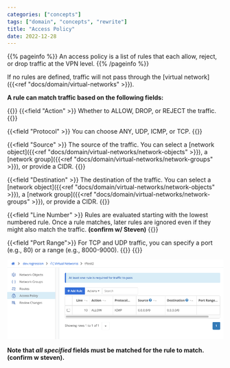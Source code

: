 ```yaml
---
categories: ["concepts"]
tags: ["domain", "concepts", "rewrite"]
title: "Access Policy"
date: 2022-12-28
---
```


{{% pageinfo %}}
An access policy is a list of rules that each allow, reject, or drop traffic at the VPN level.
{{% /pageinfo %}}

If no rules are defined, traffic will not pass through the [virtual network]({{<ref "docs/domain/virtual-networks" >}}).

**A rule can match traffic based on the following fields:**

{{<fields>}}
{{<field "Action" >}}
Whether to ALLOW, DROP, or REJECT the traffic.
{{</field >}}

{{<field "Protocol" >}}
You can choose ANY, UDP, ICMP, or TCP.
{{</field >}}

{{<field "Source" >}}
The source of the traffic. You can select a [network object]({{<ref "docs/domain/virtual-networks/network-objects" >}}), a [network group]({{<ref "docs/domain/virtual-networks/network-groups" >}}), or provide a CIDR.
{{</field >}}

{{<field "Destination" >}}
The destination of the traffic. You can select a [network object]({{<ref "docs/domain/virtual-networks/network-objects" >}}), a [network group]({{<ref "docs/domain/virtual-networks/network-groups" >}}), or provide a CIDR.
{{</field >}}

{{<field "Line Number" >}}
Rules are evaluated starting with the lowest numbered rule. Once a rule matches, later rules are ignored even if they might also match the traffic. **(confirm w/ Steven)**
{{</field >}}

{{<field "Port Range">}}
For TCP and UDP traffic, you can specify a port (e.g., 80) or a range (e.g., 8000-9000).
{{</field >}}
{{</fields>}}

![img](access-policy.png)

**Note that _all specified_ fields must be matched for the rule to match. (confirm w steven).**
